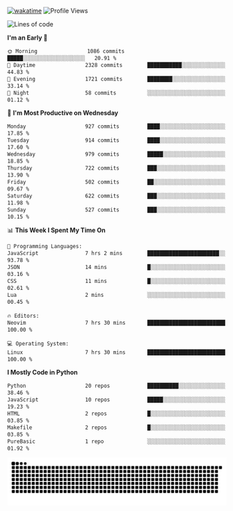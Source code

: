 [![wakatime](https://wakatime.com/badge/user/b920b284-3cde-4cd4-b72e-f7f22d050b16.svg)](https://wakatime.com/@b920b284-3cde-4cd4-b72e-f7f22d050b16)
![Profile Views](http://img.shields.io/badge/Profile%20Views-4586-blue)
<!--START_SECTION:waka-->
![Lines of code](https://img.shields.io/badge/From%20Hello%20World%20I%27ve%20Written-6.4%20million%20lines%20of%20code-blue)

**I'm an Early 🐤** 

```text
🌞 Morning                1086 commits        █████░░░░░░░░░░░░░░░░░░░░   20.91 % 
🌆 Daytime                2328 commits        ███████████░░░░░░░░░░░░░░   44.83 % 
🌃 Evening                1721 commits        ████████░░░░░░░░░░░░░░░░░   33.14 % 
🌙 Night                  58 commits          ░░░░░░░░░░░░░░░░░░░░░░░░░   01.12 % 
```
📅 **I'm Most Productive on Wednesday** 

```text
Monday                   927 commits         ████░░░░░░░░░░░░░░░░░░░░░   17.85 % 
Tuesday                  914 commits         ████░░░░░░░░░░░░░░░░░░░░░   17.60 % 
Wednesday                979 commits         █████░░░░░░░░░░░░░░░░░░░░   18.85 % 
Thursday                 722 commits         ███░░░░░░░░░░░░░░░░░░░░░░   13.90 % 
Friday                   502 commits         ██░░░░░░░░░░░░░░░░░░░░░░░   09.67 % 
Saturday                 622 commits         ███░░░░░░░░░░░░░░░░░░░░░░   11.98 % 
Sunday                   527 commits         ███░░░░░░░░░░░░░░░░░░░░░░   10.15 % 
```


📊 **This Week I Spent My Time On** 

```text
💬 Programming Languages: 
JavaScript               7 hrs 2 mins        ███████████████████████░░   93.78 % 
JSON                     14 mins             █░░░░░░░░░░░░░░░░░░░░░░░░   03.16 % 
CSS                      11 mins             █░░░░░░░░░░░░░░░░░░░░░░░░   02.61 % 
Lua                      2 mins              ░░░░░░░░░░░░░░░░░░░░░░░░░   00.45 % 

🔥 Editors: 
Neovim                   7 hrs 30 mins       █████████████████████████   100.00 % 

💻 Operating System: 
Linux                    7 hrs 30 mins       █████████████████████████   100.00 % 
```

**I Mostly Code in Python** 

```text
Python                   20 repos            ██████████░░░░░░░░░░░░░░░   38.46 % 
JavaScript               10 repos            █████░░░░░░░░░░░░░░░░░░░░   19.23 % 
HTML                     2 repos             █░░░░░░░░░░░░░░░░░░░░░░░░   03.85 % 
Makefile                 2 repos             █░░░░░░░░░░░░░░░░░░░░░░░░   03.85 % 
PureBasic                1 repo              ░░░░░░░░░░░░░░░░░░░░░░░░░   01.92 % 
```




<!--END_SECTION:waka-->
![Snake animation](https://raw.githubusercontent.com/timmypidashev/timmypidashev/main/commits.svg)
